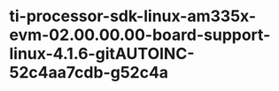 # ti-processor-sdk-linux-am335x-evm-02.00.00.00-board-support-linux-4.1.6-gitAUTOINC-52c4aa7cdb-g52c4a
